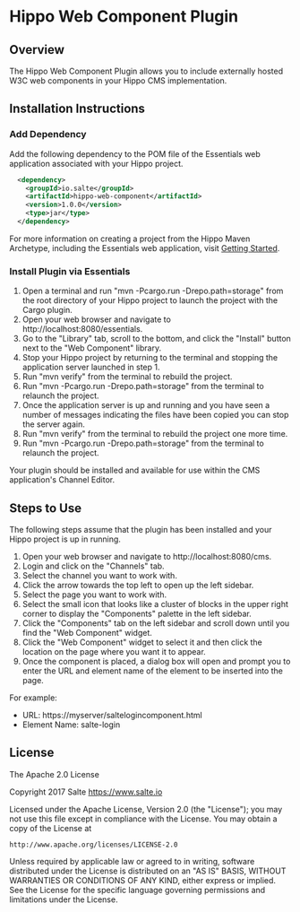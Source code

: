 # Hippo Web Component Plugin
## Overview
The Hippo Web Component Plugin allows you to include externally hosted W3C web components in your Hippo CMS implementation.

## Installation Instructions
### Add Dependency
Add the following dependency to the POM file of the Essentials web application associated with your Hippo project.
```xml
  <dependency>
    <groupId>io.salte</groupId>
    <artifactId>hippo-web-component</artifactId>
    <version>1.0.0</version>
    <type>jar</type>
  </dependency>
```
For more information on creating a project from the Hippo Maven Archetype, including the Essentials web application, visit [Getting Started](https://www.onehippo.org/12/trails/getting-started/hippo-essentials-getting-started.html).
### Install Plugin via Essentials
1. Open a terminal and run "mvn -Pcargo.run -Drepo.path=storage" from the root directory of your Hippo project to launch the project with the Cargo plugin.
2. Open your web browser and navigate to http://localhost:8080/essentials.
3. Go to the "Library" tab, scroll to the bottom, and click the "Install" button next to the "Web Component" library.
4. Stop your Hippo project by returning to the terminal and stopping the application server launched in step 1.
5. Run "mvn verify" from the terminal to rebuild the project.
6. Run "mvn -Pcargo.run -Drepo.path=storage" from the terminal to relaunch the project.
7. Once the application server is up and running and you have seen a number of messages indicating the files have been copied you can stop the server again.
8. Run "mvn verify" from the terminal to rebuild the project one more time.
9. Run "mvn -Pcargo.run -Drepo.path=storage" from the terminal to relaunch the project.

Your plugin should be installed and available for use within the CMS application's Channel Editor.

## Steps to Use
The following steps assume that the plugin has been installed and your Hippo project is up in running.

1. Open your web browser and navigate to http://localhost:8080/cms.
2. Login and click on the "Channels" tab.
3. Select the channel you want to work with.
4. Click the arrow towards the top left to open up the left sidebar.
5. Select the page you want to work with.
6. Select the small icon that looks like a cluster of blocks in the upper right corner to display the "Components" palette in the left sidebar.
7. Click the "Components" tab on the left sidebar and scroll down until you find the "Web Component" widget.
8. Click the "Web Component" widget to select it and then click the location on the page where you want it to appear.
9. Once the component is placed, a dialog box will open and prompt you to enter the URL and element name of the element to be inserted into the page.

For example:
- URL: https://myserver/saltelogincomponent.html
- Element Name: salte-login

## License
The Apache 2.0 License

Copyright 2017 Salte https://www.salte.io

Licensed under the Apache License, Version 2.0 (the "License");
you may not use this file except in compliance with the License.
You may obtain a copy of the License at

    http://www.apache.org/licenses/LICENSE-2.0

Unless required by applicable law or agreed to in writing, software
distributed under the License is distributed on an "AS IS" BASIS,
WITHOUT WARRANTIES OR CONDITIONS OF ANY KIND, either express or implied.
See the License for the specific language governing permissions and
limitations under the License.
